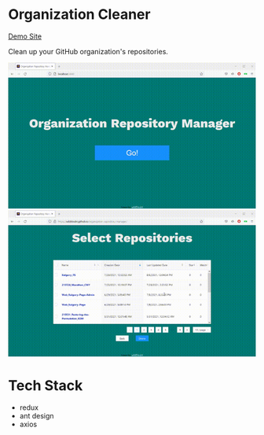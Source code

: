 # Organization Cleaner

[Demo Site](https://wilddoubt.github.io/OrganizationCleaner/)

Clean up your GitHub organization's repositories.

<div align="center">
    <img src="./anigif.gif"/>
</div>


<div align="center">
    <img src="./anigif2.gif"/>
</div>

# Tech Stack
- redux
- ant design
- axios
